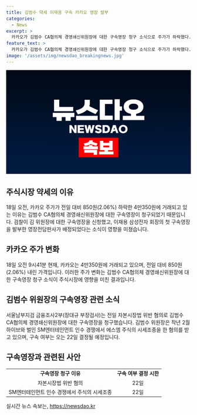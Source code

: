 ```yaml
---
title: 김범수 약세 이재용 구속 카카오 영장 발부
categories:
  - News
excerpt: >
  카카오가 김범수 CA협의체 경영쇄신위원장에 대한 구속영장 청구 소식으로 주가가 하락했다. 검찰이 자본시장법 위반 혐의로 구속영장을 청구했는데, 김 위원장은 작년 하이브와 SM엔터테인먼트 인수 경쟁에서 시세조종을 했다는 의혹이 있다. 앞으로의 전망은 22일에 결정될 예정이다. 이 소식은 이재용 삼성전자 회장의 구속영장 발부 당시와 유사한 양상을 보이고 있다.
feature_text: >
  카카오가 김범수 CA협의체 경영쇄신위원장에 대한 구속영장 청구 소식으로 주가가 하락했다. 검찰이 자본시장법 위반 혐의로 구속영장을 청구했는데, 김 위원장은 작년 하이브와 SM엔터테인먼트 인수 경쟁에서 시세조종을 했다는 의혹이 있다. 앞으로의 전망은 22일에 결정될 예정이다. 이 소식은 이재용 삼성전자 회장의 구속영장 발부 당시와 유사한 양상을 보이고 있다.
image: '/assets/img/newsdao_breakingnews.jpg'
---
```


<p><img src="/assets/img/newsdao_breakingnews.jpg" alt="implanttips 속보" /></p>

<h2 data-ke-size="size26">주식시장 약세의 이유</h2>

<p data-ke-size="size16">18일 오전, 카카오 주가가 전일 대비 850원(2.06%) 하락한 4만350원에 거래되고 있는 이유는 김범수 CA협의체 경영쇄신위원장에 대한 구속영장이 청구되었기 때문입니다. 검찰이 김 위원장에 대한 구속영장을 신청했고, 이재용 삼성전자 회장의 첫 구속영장을 발부한 영장전담판사가 배정되었다는 소식이 영향을 미쳤습니다.</p>

<h2 data-ke-size="size26">카카오 주가 변화</h2>

<p data-ke-size="size16">18일 오전 9시41분 현재, 카카오는 4만350원에 거래되고 있으며, 전일 대비 850원(2.06%) 내린 가격입니다. 이러한 주가 변화는 김범수 CA협의체 경영쇄신위원장에 대한 구속영장 청구 소식이 주식시장에 영향을 미친 결과입니다.</p>

<h2 data-ke-size="size26">김범수 위원장의 구속영장 관련 소식</h2>

<p data-ke-size="size16">서울남부지검 금융조사2부(장대규 부장검사)는 전일 자본시장법 위반 혐의로 김범수 CA협의체 경영쇄신위원장에 대한 구속영장을 청구했습니다. 김범수 위원장은 작년 2월 하이브와 벌인 SM엔터테인먼트 인수 경쟁에서 에스엠 주식의 시세조종을 한 혐의를 받고 있으며, 구속 여부는 오는 22일 결정될 예정입니다.</p>

<h2 data-ke-size="size26">구속영장과 관련된 사안</h2>

<table>
<tbody>
<tr>
<td style="text-align: center; height: 17px;"><b>구속영장 청구 이유</b></td>
<td style="text-align: center; height: 17px;"><b>구속 여부 결정 시한</b></td>
</tr>
<tr>
<td style="text-align: center; height: 17px;">자본시장법 위반 혐의</td>
<td style="text-align: center; height: 17px;">22일</td>
</tr>
<tr>
<td style="text-align: center; height: 17px;">SM엔터테인먼트 인수 경쟁에서 주식의 시세조종</td>
<td style="text-align: center; height: 17px;">22일</td>
</tr>
</tbody>
</table>
실시간 뉴스 속보는, <a href="https://newsdao.kr" rel="dofollow">https://newsdao.kr</a>


